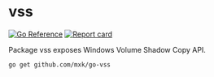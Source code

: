 vss
===

[![Go Reference](https://pkg.go.dev/badge/github.com/mxk/go-vss.svg)](https://pkg.go.dev/github.com/mxk/go-vss)
[![Report card](https://goreportcard.com/badge/github.com/mxk/go-vss)](https://goreportcard.com/report/github.com/mxk/go-vss)

Package vss exposes Windows Volume Shadow Copy API.

```
go get github.com/mxk/go-vss
```
